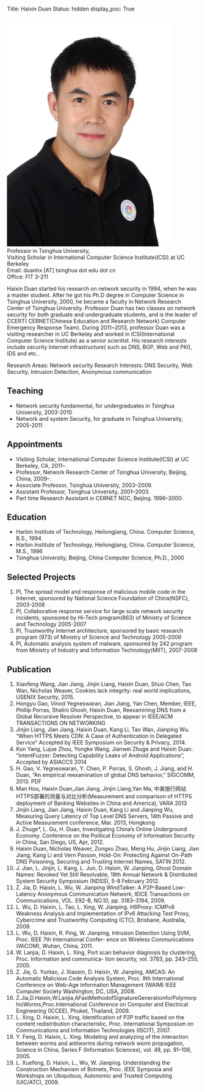 Title: Haixin Duan
Status: hidden
display_poc: True

<div class="row">
	<div class="col-md-3 ">
		<img class='img-responsive' src='\photos\duanhx.jpg'>
	</div>
	<div class="col-md-9" id="card">
	Professor in Tsinghua University, <br>
	Visiting Scholar in International Computer Science Institute(ICSI) at UC Berkeley <br>
	Email: duanhx  [AT] tsinghua dot edu dot cn <br>
	Office: FIT 3-211
	</div>
</div>

Haixin Duan started his research on network security in 1994, when he was a master student. After he got his Ph.D degree in Computer Science in Tsinghua University, 2000, he became a faculty in Network Research Center of Tsinghua University. Professor Duan has two classes on network security for both graduate and undergraduate students, and is the leader of CCERT( CERNET(Chinese Education and Research Network) Computer Emergency Response Team). During 2011~2013, professor Duan was a visiting researcher in UC Berkeley and worked in ICSI(International Computer Science Institute) as a senior scientist. His research interests include security Internet infrastructure( such as DNS, BGP, Web and PKI), IDS and etc..

Research Areas: Network security
Research Interests: DNS Security, Web Security, Intrusion Detection, Anonymous communication

Teaching
--------------------
* Network security fundamental, for undergraduates in Tsinghua University, 2003-2010
* Network and system Security, for graduate in Tsinghua University, 2005-2011

Appointments
--------------------
* Visiting Scholar, International Computer Science Institute(ICSI) at UC Berkeley, CA, 2011–.
* Professor, Network Research Center of Tsinghua University, Beijing, China, 2009–.
* Associate Professor, Tsinghua University, 2003–2009.
* Assistant Professor, Tsinghua University, 2001–2003.
* Part time Research Assistant in CERNET NOC, Beijing. 1996–2000.

Education
--------------------
* Harbin Institute of Technology, Heilongjiang, China. Computer Science, B.S., 1994
* Harbin Institute of Technology, Heilongjiang, China. Computer Science, M.S., 1996
* Tsinghua University, Beijing, China Computer Science, Ph.D., 2000 

Selected Projects
--------------------
1. PI, The spread model and response of malicious mobile code in the Internet, sponsored by National Science Foundation of China(NSFC), 2003-2006
2. PI, Collaborative    response service for large scale network security incidents, sponsored by Hi-Tech program(863) of Ministry of Science and Technology 2005-2007
3. PI, Trustworthy Internet architecture, sponsored by basic research program (973) of Ministry of Science and Technology 2005-2009
4. PI, Automatic analysis system of malware, sponsored by 242 program from Ministry of Industry and Information Technology(MIIT), 2007-2008

Publication
--------------------
1. Xiaofeng Wang, Jian Jiang, Jinjin Liang, Haixin Duan, Shuo Chen, Tao Wan, Nicholas Weaver, Cookies lack integrity: real world implications, USENIX Security, 2015.
2. Hongyu Gao, Vinod Yegneswaran, Jian Jiang, Yan Chen, Member, IEEE, Phillip Porras, Shalini Ghosh, Haixin Duan, Reexamining DNS from a Global Recursive Resolver Perspective, to appear in IEEE/ACM TRANSACTIONS ON NETWORKING
3. Jinjin Liang, Jian Jiang, Haixin Duan, Kang Li, Tao Wan, Jianping Wu. “When HTTPS Meets CDN: A Case of Authentication in Delegated Service” Accepted by IEEE Symposium on Security & Privacy, 2014.
4. Kun Yang, Lujue Zhou, Yongke Wang, Jianwei Zhuge and Haixin Duan. “IntentFuzzer: Detecting Capability Leaks of Android Applications”, Accepted by ASIACCS 2014
5. H. Gao, V. Yegneswaran, Y. Chen, P. Porras, S. Ghosh, J. Jiang, and H. Duan, “An empirical reexamination of global DNS behavior,” SIGCOMM, 2013. PDF
6. Man Hou, Haixin Duan,Jian Jiang, Jinjin Liang,Yan Ma, 中美银行网站HTTPS部署的测量与对比分析(Measurement and comparison of HTTPS deployment of Banking Websites in China and America), VARA 2013
7. Jinjin Liang, Jian Jiang, Haixin Duan, Kang Li and Jianping Wu, Measuring Query Latency of Top Level DNS Servers, 14th Passive and Active Measurement conference, Mar. 2013, Hongkong
8. J. Zhuge*, L. Gu, H. Duan, Investigating China’s Online Underground Economy. Conference on the Political Economy of Information Security in China, San Diego, US, Apr, 2012.
9. Haixin Duan, Nicholas Weaver, Zongxu Zhao, Meng Hu, Jinjin Liang, Jian Jiang, Kang Li and Vern Paxson, Hold-On: Protecting Against On-Path DNS Poisoning, Securing and Trusting Internet Names, SATIN 2012.
10. J. Jian, L. Jinjin, L. Kang, L. Jun, D. Haixin, W. Jianping, Ghost Domain Names: Revoked Yet Still Resolvable, 19th Annual Network & Distributed System Security Symposium (NDSS), 5-8 February 2012.
11. Z. Jia, D. Haixin, L. Wu, W. Jianping WindTalker: A P2P-Based Low-Latency Anonymous Communication Network, IEICE Transactions on Communications, VOL. E92-B, NO.10, pp. 3183–3194, 2009.
12. L. Wu, D. Haixin, L. Tao, L. Xing, W. Jianping. H6Proxy: ICMPv6 Weakness Analysis and Implementation of IPv6 Attacking Test Proxy, Cybercrime and Trustworthy Computing (CTC), Brisbane, Australia, 2009.
13. L. Wu, D. Haixin, R. Ping, W. Jianping, Intrusion Detection Using SVM, Proc. IEEE 7th International Confer- ence on Wireless Communications (WiCOM), Wuhan, China, 2011.
14. W. Lanjia, D. Haixin, L. Xing, Port scan behavior diagnosis by clustering, Proc. Information and communica- tion security, vol. 3783, pp. 243–255, 2005.
15. Z. Jia, G. Yuntao, J. Xiaoxin, D. Haixin, W. Jianping, AMCAS: An Automatic Malicious Code Analysis System, Proc. 9th International Conference on Web-Age Information Management (WAIM) IEEE Computer Society Washington, DC, USA, 2008.
16. Z.Jia,D.Haixin,W.Lanjia,AFastMethodofSignatureGenerationforPolymorphicWorms,Proc.International Conference on Computer and Electrical Engineering (ICCEE), Phuket, Thailand, 2009.
17. L. Xing, D. Haixin, L. Xing, Identification of P2P traffic based on the content redistribution characteristic, Proc. International Symposium on Communications and Information Technologies (ISCIT), 2007.
18. Y. Feng, D. Haixin, L. Xing. Modeling and analyzing of the interaction between worms and antiworms during network worm propagation, Science in China, Series F (Information Sciences), vol. 48, pp. 91–106, 2005.
19. L. Xuefeng, D. Haixin, L., Wu, W. Jianping. Understanding the Construction Mechanism of Botnets, Proc. IEEE Symposia and Workshops on Ubiquitous, Autonomic and Trusted Computing (UIC/ATC), 2009.


